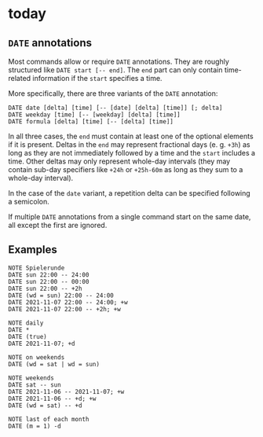 # today

## `DATE` annotations

Most commands allow or require `DATE` annotations. They are roughly structured
like `DATE start [-- end]`. The `end` part can only contain time-related
information if the `start` specifies a time.

More specifically, there are three variants of the `DATE` annotation:
```
DATE date [delta] [time] [-- [date] [delta] [time]] [; delta]
DATE weekday [time] [-- [weekday] [delta] [time]]
DATE formula [delta] [time] [-- [delta] [time]]
```

In all three cases, the `end` must contain at least one of the optional elements
if it is present. Deltas in the `end` may represent fractional days (e. g.
`+3h`) as long as they are not immediately followed by a time and the `start`
includes a time. Other deltas may only represent whole-day intervals (they may
contain sub-day specifiers like `+24h` or `+25h-60m` as long as they sum to a
whole-day interval).

In the case of the `date` variant, a repetition delta can be specified following
a semicolon.

If multiple `DATE` annotations from a single command start on the same date, all
except the first are ignored.

## Examples
```
NOTE Spielerunde
DATE sun 22:00 -- 24:00
DATE sun 22:00 -- 00:00
DATE sun 22:00 -- +2h
DATE (wd = sun) 22:00 -- 24:00
DATE 2021-11-07 22:00 -- 24:00; +w
DATE 2021-11-07 22:00 -- +2h; +w

NOTE daily
DATE *
DATE (true)
DATE 2021-11-07; +d

NOTE on weekends
DATE (wd = sat | wd = sun)

NOTE weekends
DATE sat -- sun
DATE 2021-11-06 -- 2021-11-07; +w
DATE 2021-11-06 -- +d; +w
DATE (wd = sat) -- +d

NOTE last of each month
DATE (m = 1) -d
```
